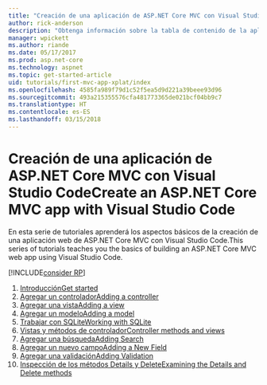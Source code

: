 ```yaml
---
title: "Creación de una aplicación de ASP.NET Core MVC con Visual Studio Code"
author: rick-anderson
description: "Obtenga información sobre la tabla de contenido de la aplicación de MVC de ASP.NET Core con el este tutorial de Visual Studio Code."
manager: wpickett
ms.author: riande
ms.date: 05/17/2017
ms.prod: asp.net-core
ms.technology: aspnet
ms.topic: get-started-article
uid: tutorials/first-mvc-app-xplat/index
ms.openlocfilehash: 4585fa989f79d1c52f5ea5d9d221a39beee93d96
ms.sourcegitcommit: 493a215355576cfa481773365de021bcf04bb9c7
ms.translationtype: HT
ms.contentlocale: es-ES
ms.lasthandoff: 03/15/2018
---
```

# <a name="create-an-aspnet-core-mvc-app-with-visual-studio-code"></a><span data-ttu-id="dd4e7-103">Creación de una aplicación de ASP.NET Core MVC con Visual Studio Code</span><span class="sxs-lookup"><span data-stu-id="dd4e7-103">Create an ASP.NET Core MVC app with Visual Studio Code</span></span>

<span data-ttu-id="dd4e7-104">En esta serie de tutoriales aprenderá los aspectos básicos de la creación de una aplicación web de ASP.NET Core MVC con Visual Studio Code.</span><span class="sxs-lookup"><span data-stu-id="dd4e7-104">This series of tutorials teaches you the basics of building an ASP.NET Core MVC web app using Visual Studio Code.</span></span> 

[!INCLUDE[consider RP](../../includes/razor.md)]

1. [<span data-ttu-id="dd4e7-105">Introducción</span><span class="sxs-lookup"><span data-stu-id="dd4e7-105">Get started</span></span>](xref:tutorials/first-mvc-app-xplat/start-mvc)
1. [<span data-ttu-id="dd4e7-106">Agregar un controlador</span><span class="sxs-lookup"><span data-stu-id="dd4e7-106">Adding a controller</span></span>](xref:tutorials/first-mvc-app-xplat/adding-controller)
1. [<span data-ttu-id="dd4e7-107">Agregar una vista</span><span class="sxs-lookup"><span data-stu-id="dd4e7-107">Adding a view</span></span>](xref:tutorials/first-mvc-app-xplat/adding-view)
1. [<span data-ttu-id="dd4e7-108">Agregar un modelo</span><span class="sxs-lookup"><span data-stu-id="dd4e7-108">Adding a model</span></span>](xref:tutorials/first-mvc-app-xplat/adding-model)
1. [<span data-ttu-id="dd4e7-109">Trabajar con SQLite</span><span class="sxs-lookup"><span data-stu-id="dd4e7-109">Working with SQLite</span></span>](xref:tutorials/first-mvc-app-xplat/working-with-sql)
1. [<span data-ttu-id="dd4e7-110">Vistas y métodos de controlador</span><span class="sxs-lookup"><span data-stu-id="dd4e7-110">Controller methods and views</span></span>](xref:tutorials/first-mvc-app-xplat/controller-methods-views)
1. [<span data-ttu-id="dd4e7-111">Agregar una búsqueda</span><span class="sxs-lookup"><span data-stu-id="dd4e7-111">Adding Search</span></span>](xref:tutorials/first-mvc-app-xplat/search)
1. [<span data-ttu-id="dd4e7-112">Agregar un nuevo campo</span><span class="sxs-lookup"><span data-stu-id="dd4e7-112">Adding a New Field</span></span>](xref:tutorials/first-mvc-app-xplat/new-field)
1. [<span data-ttu-id="dd4e7-113">Agregar una validación</span><span class="sxs-lookup"><span data-stu-id="dd4e7-113">Adding Validation</span></span>](xref:tutorials/first-mvc-app-xplat/validation)
1. [<span data-ttu-id="dd4e7-114">Inspección de los métodos Details y Delete</span><span class="sxs-lookup"><span data-stu-id="dd4e7-114">Examining the Details and Delete methods</span></span>](xref:tutorials/first-mvc-app/details)
